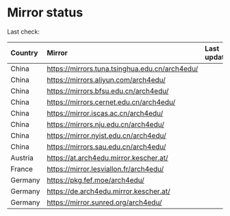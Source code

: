 <script src="./time.js"></script>
# Mirror status
Last check: <script type="text/javascript">localize(1712135920.5583043);</script>

|Country|Mirror|Last update|
|:------|:-----|:----------|
|China|https://mirrors.tuna.tsinghua.edu.cn/arch4edu/|<script type="text/javascript">localize(1712125975);</script>|
|China|https://mirrors.aliyun.com/arch4edu/|<script type="text/javascript">localize(1712125975);</script>|
|China|https://mirrors.bfsu.edu.cn/arch4edu/|<script type="text/javascript">localize(1712082652);</script>|
|China|https://mirrors.cernet.edu.cn/arch4edu/|<script type="text/javascript">localize(1712125975);</script>|
|China|https://mirror.iscas.ac.cn/arch4edu/|<script type="text/javascript">localize(1712125975);</script>|
|China|https://mirrors.nju.edu.cn/arch4edu/|<script type="text/javascript">localize(1712082652);</script>|
|China|https://mirror.nyist.edu.cn/arch4edu/|<script type="text/javascript">localize(1712082652);</script>|
|China|https://mirrors.sau.edu.cn/arch4edu/|<script type="text/javascript">localize(1712125988);</script>|
|Austria|https://at.arch4edu.mirror.kescher.at/|<script type="text/javascript">localize(1712125988);</script>|
|France|https://mirror.lesviallon.fr/arch4edu/|<script type="text/javascript">localize(1712082652);</script>|
|Germany|https://pkg.fef.moe/arch4edu/|<script type="text/javascript">localize(1712125988);</script>|
|Germany|https://de.arch4edu.mirror.kescher.at/|<script type="text/javascript">localize(1712125988);</script>|
|Germany|https://mirror.sunred.org/arch4edu/|<script type="text/javascript">localize(1712125988);</script>|

<script src="./tablefilter/tablefilter.js"></script>
<script src="./table.js"></script>